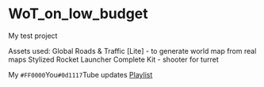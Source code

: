 # WoT_on_low_budget
 My test project

 Assets used:
 Global Roads & Traffic [Lite] - to generate world map from real maps
 Stylized Rocket Launcher Complete Kit - shooter for turret
 
 My `#FF0000`You`#0d1117`Tube updates [Playlist](https://youtube.com/playlist?list=PLTWweHDDRLXQUnMoX01dFKrgxi1LspR9i)
